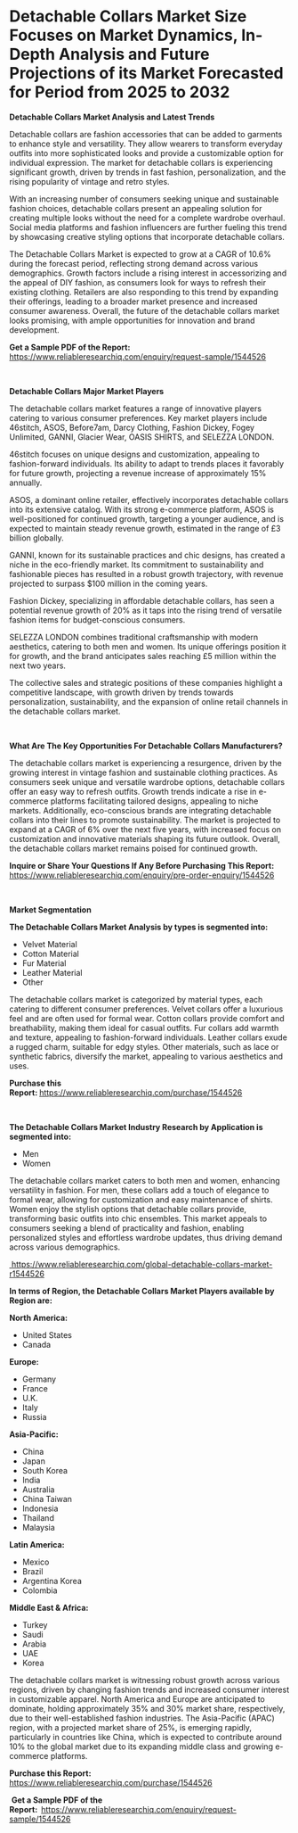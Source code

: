 <p><h1>Detachable Collars Market Size Focuses on Market Dynamics, In-Depth Analysis and Future Projections of its Market Forecasted for Period from 2025 to 2032</h1></p><p><strong>Detachable Collars Market Analysis and Latest Trends</strong></p>
<p><p>Detachable collars are fashion accessories that can be added to garments to enhance style and versatility. They allow wearers to transform everyday outfits into more sophisticated looks and provide a customizable option for individual expression. The market for detachable collars is experiencing significant growth, driven by trends in fast fashion, personalization, and the rising popularity of vintage and retro styles.</p><p>With an increasing number of consumers seeking unique and sustainable fashion choices, detachable collars present an appealing solution for creating multiple looks without the need for a complete wardrobe overhaul. Social media platforms and fashion influencers are further fueling this trend by showcasing creative styling options that incorporate detachable collars.</p><p>The Detachable Collars Market is expected to grow at a CAGR of 10.6% during the forecast period, reflecting strong demand across various demographics. Growth factors include a rising interest in accessorizing and the appeal of DIY fashion, as consumers look for ways to refresh their existing clothing. Retailers are also responding to this trend by expanding their offerings, leading to a broader market presence and increased consumer awareness. Overall, the future of the detachable collars market looks promising, with ample opportunities for innovation and brand development.</p></p>
<p><strong>Get a Sample PDF of the Report:&nbsp;</strong> <a href="https://www.reliableresearchiq.com/enquiry/request-sample/1544526?utm_campaign=3529&utm_medium=2&utm_source=Github&utm_content=ia&utm_term=15042025&utm_id=detachable-collars">https://www.reliableresearchiq.com/enquiry/request-sample/1544526</a></p>
<p>&nbsp;</p>
<p><strong>Detachable Collars Major Market Players</strong></p>
<p><p>The detachable collars market features a range of innovative players catering to various consumer preferences. Key market players include 46stitch, ASOS, Before7am, Darcy Clothing, Fashion Dickey, Fogey Unlimited, GANNI, Glacier Wear, OASIS SHIRTS, and SELEZZA LONDON.</p><p>46stitch focuses on unique designs and customization, appealing to fashion-forward individuals. Its ability to adapt to trends places it favorably for future growth, projecting a revenue increase of approximately 15% annually.</p><p>ASOS, a dominant online retailer, effectively incorporates detachable collars into its extensive catalog. With its strong e-commerce platform, ASOS is well-positioned for continued growth, targeting a younger audience, and is expected to maintain steady revenue growth, estimated in the range of £3 billion globally.</p><p>GANNI, known for its sustainable practices and chic designs, has created a niche in the eco-friendly market. Its commitment to sustainability and fashionable pieces has resulted in a robust growth trajectory, with revenue projected to surpass $100 million in the coming years.</p><p>Fashion Dickey, specializing in affordable detachable collars, has seen a potential revenue growth of 20% as it taps into the rising trend of versatile fashion items for budget-conscious consumers.</p><p>SELEZZA LONDON combines traditional craftsmanship with modern aesthetics, catering to both men and women. Its unique offerings position it for growth, and the brand anticipates sales reaching £5 million within the next two years.</p><p>The collective sales and strategic positions of these companies highlight a competitive landscape, with growth driven by trends towards personalization, sustainability, and the expansion of online retail channels in the detachable collars market.</p></p>
<p>&nbsp;</p>
<p><strong>What Are The Key Opportunities For Detachable Collars Manufacturers?</strong></p>
<p><p>The detachable collars market is experiencing a resurgence, driven by the growing interest in vintage fashion and sustainable clothing practices. As consumers seek unique and versatile wardrobe options, detachable collars offer an easy way to refresh outfits. Growth trends indicate a rise in e-commerce platforms facilitating tailored designs, appealing to niche markets. Additionally, eco-conscious brands are integrating detachable collars into their lines to promote sustainability. The market is projected to expand at a CAGR of 6% over the next five years, with increased focus on customization and innovative materials shaping its future outlook. Overall, the detachable collars market remains poised for continued growth.</p></p>
<p><strong>Inquire or Share Your Questions If Any Before Purchasing This Report:</strong> <a href="https://www.reliableresearchiq.com/enquiry/pre-order-enquiry/1544526?utm_campaign=3529&utm_medium=2&utm_source=Github&utm_content=ia&utm_term=15042025&utm_id=detachable-collars">https://www.reliableresearchiq.com/enquiry/pre-order-enquiry/1544526</a></p>
<p>&nbsp;</p>
<p><strong>Market Segmentation</strong></p>
<p><strong>The Detachable Collars Market Analysis by types is segmented into:</strong></p>
<p><ul><li>Velvet Material</li><li>Cotton Material</li><li>Fur Material</li><li>Leather Material</li><li>Other</li></ul></p>
<p><p>The detachable collars market is categorized by material types, each catering to different consumer preferences. Velvet collars offer a luxurious feel and are often used for formal wear. Cotton collars provide comfort and breathability, making them ideal for casual outfits. Fur collars add warmth and texture, appealing to fashion-forward individuals. Leather collars exude a rugged charm, suitable for edgy styles. Other materials, such as lace or synthetic fabrics, diversify the market, appealing to various aesthetics and uses.</p></p>
<p><strong>Purchase this Report:&nbsp;</strong><a href="https://www.reliableresearchiq.com/purchase/1544526?utm_campaign=3529&utm_medium=2&utm_source=Github&utm_content=ia&utm_term=15042025&utm_id=detachable-collars">https://www.reliableresearchiq.com/purchase/1544526</a></p>
<p>&nbsp;</p>
<p><strong>The Detachable Collars Market Industry Research by Application is segmented into:</strong></p>
<p><ul><li>Men</li><li>Women</li></ul></p>
<p><p>The detachable collars market caters to both men and women, enhancing versatility in fashion. For men, these collars add a touch of elegance to formal wear, allowing for customization and easy maintenance of shirts. Women enjoy the stylish options that detachable collars provide, transforming basic outfits into chic ensembles. This market appeals to consumers seeking a blend of practicality and fashion, enabling personalized styles and effortless wardrobe updates, thus driving demand across various demographics.</p></p>
<p><a href="https://www.reliableresearchiq.com/global-detachable-collars-market-r1544526?utm_campaign=3529&utm_medium=2&utm_source=Github&utm_content=ia&utm_term=15042025&utm_id=detachable-collars">&nbsp;https://www.reliableresearchiq.com/global-detachable-collars-market-r1544526</a></p>
<p><strong>In terms of Region, the Detachable Collars Market Players available by Region are:</strong></p>
<p>
    <p> <strong> North America: </strong>
        <ul>
            <li>United States</li>
            <li>Canada</li>
        </ul>
        </p> 
    <p> <strong> Europe: </strong>
        <ul>
            <li>Germany</li>
            <li>France</li>
            <li>U.K.</li>
            <li>Italy</li>
            <li>Russia</li>
        </ul>
        </p> 
    <p> <strong> Asia-Pacific: </strong>
        <ul>
            <li>China</li>
            <li>Japan</li>
            <li>South Korea</li>
            <li>India</li>
            <li>Australia</li>
            <li>China Taiwan</li>
            <li>Indonesia</li>
            <li>Thailand</li>
            <li>Malaysia</li>
        </ul>
        </p> 
    <p> <strong> Latin America: </strong>
        <ul>
            <li>Mexico</li>
            <li>Brazil</li>
            <li>Argentina Korea</li>
            <li>Colombia</li>
        </ul>
        </p> 
    <p> <strong> Middle East & Africa: </strong>
        <ul>
            <li>Turkey</li>
            <li>Saudi</li>
            <li>Arabia</li>
            <li>UAE</li>
            <li>Korea</li>
        </ul>
    </p>
    </p>
<p><p>The detachable collars market is witnessing robust growth across various regions, driven by changing fashion trends and increased consumer interest in customizable apparel. North America and Europe are anticipated to dominate, holding approximately 35% and 30% market share, respectively, due to their well-established fashion industries. The Asia-Pacific (APAC) region, with a projected market share of 25%, is emerging rapidly, particularly in countries like China, which is expected to contribute around 10% to the global market due to its expanding middle class and growing e-commerce platforms.</p></p>
<p><strong>Purchase this Report: </strong><a href="https://www.reliableresearchiq.com/purchase/1544526?utm_campaign=3529&utm_medium=2&utm_source=Github&utm_content=ia&utm_term=15042025&utm_id=detachable-collars">https://www.reliableresearchiq.com/purchase/1544526</a></p>
<p>&nbsp;<strong>Get a Sample PDF of the Report:&nbsp;&nbsp;</strong><a href="https://www.reliableresearchiq.com/enquiry/request-sample/1544526?utm_campaign=3529&utm_medium=2&utm_source=Github&utm_content=ia&utm_term=15042025&utm_id=detachable-collars">https://www.reliableresearchiq.com/enquiry/request-sample/1544526</a></p>
<p><strong></strong></p>
<p><p></p><p></p><p></p></p>